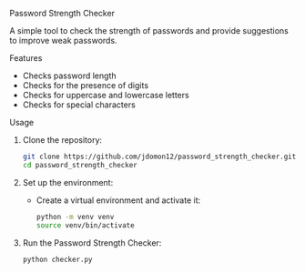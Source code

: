 Password Strength Checker

A simple tool to check the strength of passwords and provide suggestions to improve weak passwords.

Features

- Checks password length
- Checks for the presence of digits
- Checks for uppercase and lowercase letters
- Checks for special characters

Usage

1. Clone the repository:
   ```sh
   git clone https://github.com/jdomon12/password_strength_checker.git
   cd password_strength_checker
   ```

2. Set up the environment:
   - Create a virtual environment and activate it:
     ```sh
     python -m venv venv
     source venv/bin/activate
     ```

3. Run the Password Strength Checker:
   ```sh
   python checker.py
   ```


